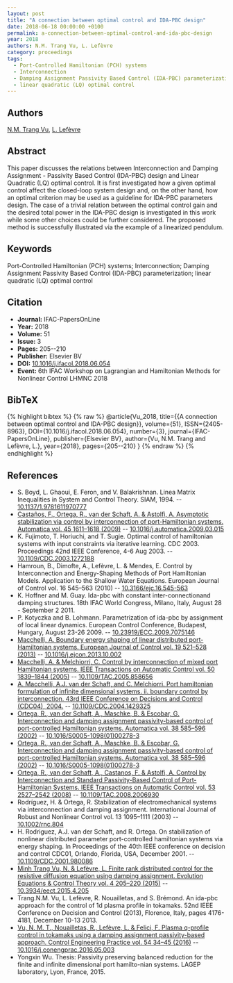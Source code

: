 ```yaml
---
layout: post
title: "A connection between optimal control and IDA-PBC design"
date: 2018-06-18 00:00:00 +0100
permalink: a-connection-between-optimal-control-and-ida-pbc-design
year: 2018
authors: N.M. Trang Vu, L. Lefèvre
category: proceedings
tags:
  - Port-Controlled Hamiltonian (PCH) systems
  - Interconnection
  - Damping Assignment Passivity Based Control (IDA-PBC) parameterization
  - linear quadratic (LQ) optimal control
---
```

 
## Authors
[N.M. Trang Vu](authors/ngoc_minh_trang_vu), [L. Lefèvre](authors/laurent_lefevre)
 
## Abstract
This paper discusses the relations between Interconnection and Damping Assignment - Passivity Based Control (IDA-PBC) design and Linear Quadratic (LQ) optimal control. It is first investigated how a given optimal control affect the closed-loop system design and, on the other hand, how an optimal criterion may be used as a guideline for IDA-PBC parameters design. The case of a trivial relation between the optimal control gain and the desired total power in the IDA-PBC design is investigated in this work while some other choices could be further considered. The proposed method is successfully illustrated via the example of a linearized pendulum.
 
## Keywords
Port-Controlled Hamiltonian (PCH) systems; Interconnection; Damping Assignment Passivity Based Control (IDA-PBC) parameterization; linear quadratic (LQ) optimal control
 
## Citation
- **Journal:** IFAC-PapersOnLine
- **Year:** 2018
- **Volume:** 51
- **Issue:** 3
- **Pages:** 205--210
- **Publisher:** Elsevier BV
- **DOI:** [10.1016/j.ifacol.2018.06.054](https://doi.org/10.1016/j.ifacol.2018.06.054)
- **Event:** 6th IFAC Workshop on Lagrangian and Hamiltonian Methods for Nonlinear Control LHMNC 2018
 
## BibTeX
{% highlight bibtex %}
{% raw %}
@article{Vu_2018,
  title={{A connection between optimal control and IDA-PBC design}},
  volume={51},
  ISSN={2405-8963},
  DOI={10.1016/j.ifacol.2018.06.054},
  number={3},
  journal={IFAC-PapersOnLine},
  publisher={Elsevier BV},
  author={Vu, N.M. Trang and Lefèvre, L.},
  year={2018},
  pages={205--210}
}
{% endraw %}
{% endhighlight %}
 
## References
- S. Boyd, L. Ghaoui, E. Feron, and V. Balakrishnan. Linea Matrix Inequalities in System and Control Theory. SIAM, 1994. -- [10.1137/1.9781611970777](https://doi.org/10.1137/1.9781611970777)
- [Castaños, F., Ortega, R., van der Schaft, A. & Astolfi, A. Asymptotic stabilization via control by interconnection of port-Hamiltonian systems. Automatica vol. 45 1611–1618 (2009)](asymptotic-stabilization-via-control-by-interconnection-of-port-hamiltonian-systems) -- [10.1016/j.automatica.2009.03.015](https://doi.org/10.1016/j.automatica.2009.03.015)
- K. Fujimoto, T. Horiuchi, and T. Sugie. Optimal control of hamiltonian systems with input constraints via iterative learning. CDC 2003. Proceedings 42nd IEEE Conference, 4-6 Aug 2003. -- [10.1109/CDC.2003.1272188](https://doi.org/10.1109/CDC.2003.1272188)
- Hamroun, B., Dimofte, A., Lefèvre, L. & Mendes, E. Control by Interconnection and Energy-Shaping Methods of Port Hamiltonian Models. Application to the Shallow Water Equations. European Journal of Control vol. 16 545–563 (2010) -- [10.3166/ejc.16.545-563](https://doi.org/10.3166/ejc.16.545-563)
- K. Hoffner and M. Guay. Ida-pbc with constant inter-connectionand damping structures. 18th IFAC World Congress, Milano, Italy, August 28 - September 2 2011.
- P. Kotyczka and B. Lohmann. Parametrization of ida-pbc by assignment of local linear dynamics. European Control Conference, Budapest, Hungary, August 23-26 2009. -- [10.23919/ECC.2009.7075146](https://doi.org/10.23919/ECC.2009.7075146)
- [Macchelli, A. Boundary energy shaping of linear distributed port-Hamiltonian systems. European Journal of Control vol. 19 521–528 (2013)](boundary-energy-shaping-of-linear-distributed-port-hamiltonian-systems) -- [10.1016/j.ejcon.2013.10.002](https://doi.org/10.1016/j.ejcon.2013.10.002)
- [Macchelli, A. & Melchiorri, C. Control by interconnection of mixed port Hamiltonian systems. IEEE Transactions on Automatic Control vol. 50 1839–1844 (2005)](control-by-interconnection-of-mixed-port-hamiltonian-systems) -- [10.1109/TAC.2005.858656](https://doi.org/10.1109/TAC.2005.858656)
- [A. Macchelli, A.J. van der Schaft, and C. Melchiorri. Port hamiltonian formulation of infinite dimensional systems. ii. boundary control by interconnection. 43rd IEEE Conference on Decisions and Control (CDC04), 2004.](port-hamiltonian-formulation-of-infinite-dimensional-systems-ii-boundary-control-by-interconnection) -- [10.1109/CDC.2004.1429325](https://doi.org/10.1109/CDC.2004.1429325)
- [Ortega, R., van der Schaft, A., Maschke, B. & Escobar, G. Interconnection and damping assignment passivity-based control of port-controlled Hamiltonian systems. Automatica vol. 38 585–596 (2002)](interconnection-and-damping-assignment-passivity-based-control-of-port-controlled-hamiltonian-systems) -- [10.1016/S0005-1098(01)00278-3](https://doi.org/10.1016/S0005-1098(01)00278-3)
- [Ortega, R., van der Schaft, A., Maschke, B. & Escobar, G. Interconnection and damping assignment passivity-based control of port-controlled Hamiltonian systems. Automatica vol. 38 585–596 (2002)](interconnection-and-damping-assignment-passivity-based-control-of-port-controlled-hamiltonian-systems) -- [10.1016/S0005-1098(01)00278-3](https://doi.org/10.1016/S0005-1098(01)00278-3)
- [Ortega, R., van der Schaft, A., Castanos, F. & Astolfi, A. Control by Interconnection and Standard Passivity-Based Control of Port-Hamiltonian Systems. IEEE Transactions on Automatic Control vol. 53 2527–2542 (2008)](control-by-interconnection-and-standard-passivity-based-control-of-port-hamiltonian-systems) -- [10.1109/TAC.2008.2006930](https://doi.org/10.1109/TAC.2008.2006930)
- Rodríguez, H. & Ortega, R. Stabilization of electromechanical systems via interconnection and damping assignment. International Journal of Robust and Nonlinear Control vol. 13 1095–1111 (2003) -- [10.1002/rnc.804](https://doi.org/10.1002/rnc.804)
- H. Rodriguez, A.J. van der Schaft, and R. Ortega. On stabilization of nonlinear distributed parameter port-controlled hamiltonian systems via energy shaping. In Proceedings of the 40th IEEE conference on decision and control CDC01, Orlando, Florida, USA, December 2001. -- [10.1109/CDC.2001.980086](https://doi.org/10.1109/CDC.2001.980086)
- [Minh Trang Vu, N. & Lefèvre, L. Finite rank distributed control for the resistive diffusion equation using damping assignment. Evolution Equations &amp; Control Theory vol. 4 205–220 (2015)](finite-rank-distributed-control-for-the-resistive-diffusion-equation-using-damping-assignment) -- [10.3934/eect.2015.4.205](https://doi.org/10.3934/eect.2015.4.205)
- Trang.N.M. Vu, L. Lefèvre, R. Nouailletas, and S. Brémond. An ida-pbc approach for the control of 1d plasma profile in tokamaks. 52nd IEEE Conference on Decision and Control (2013), Florence, Italy, pages 4176-4181, December 10-13 2013.
- [Vu, N. M. T., Nouailletas, R., Lefèvre, L. & Felici, F. Plasma q-profile control in tokamaks using a damping assignment passivity-based approach. Control Engineering Practice vol. 54 34–45 (2016)](plasma-q-profile-control-in-tokamaks-using-a-damping-assignment-passivity-based-approach) -- [10.1016/j.conengprac.2016.05.003](https://doi.org/10.1016/j.conengprac.2016.05.003)
- Yongxin Wu. Thesis: Passivity preserving balanced reduction for the finite and infinite dimensional port hamilto-nian systems. LAGEP laboratory, Lyon, France, 2015.

